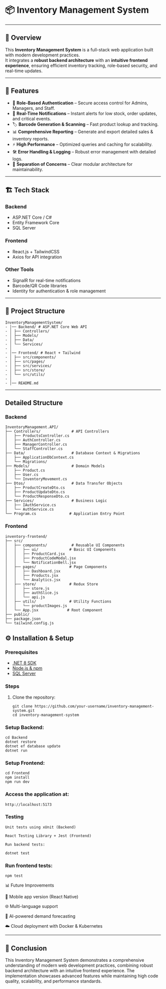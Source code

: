 # 📦 Inventory Management System

---
## 📖 Overview
This **Inventory Management System** is a full-stack web application built with modern development practices.  
It integrates a **robust backend architecture** with an **intuitive frontend experience**, ensuring efficient inventory tracking, role-based security, and real-time updates.

---

## 🚀 Features
- 🔐 **Role-Based Authentication** – Secure access control for Admins, Managers, and Staff.
- 🔔 **Real-Time Notifications** – Instant alerts for low stock, order updates, and critical events.
- 🏷️ **Barcode Generation & Scanning** – Fast product lookup and tracking.
- 📊 **Comprehensive Reporting** – Generate and export detailed sales & inventory reports.
- ⚡ **High Performance** – Optimized queries and caching for scalability.
- 🛠️ **Error Handling & Logging** – Robust error management with detailed logs.
- 📂 **Separation of Concerns** – Clear modular architecture for maintainability.

---

## 🏗️ Tech Stack
### Backend
- ASP.NET Core / C#  
- Entity Framework Core  
- SQL Server  

### Frontend
- React.js + TailwindCSS  
- Axios for API integration  

### Other Tools
- SignalR for real-time notifications  
- Barcode/QR Code libraries  
- Identity for authentication & role management  

---

## 📂 Project Structure
```
InventoryManagementSystem/
- │── Backend/ # ASP.NET Core Web API
- │ ├── Controllers/
- │ ├── Models/
- │ ├── Data/
- │ └── Services/
- │
- │── Frontend/ # React + Tailwind
- │ ├── src/components/
- │ ├── src/pages/
- │ ├── src/services/
- │ ├── src/store/
- │ └── src/utils/
- │
- │── README.md
```
---
## Detailed Structure
### Backend
```
InventoryManagement.API/
├── Controllers/              # API Controllers
│   ├── ProductsController.cs
│   ├── AuthController.cs
│   ├── ManagerController.cs
│   └── StaffController.cs
├── Data/                     # Database Context & Migrations
│   ├── ApplicationDbContext.cs
│   └── Migrations/
├── Models/                   # Domain Models
│   ├── Product.cs
│   ├── User.cs
│   └── InventoryMovement.cs
├── Dtos/                     # Data Transfer Objects
│   ├── ProductCreateDto.cs
│   ├── ProductUpdateDto.cs
│   └── ProductResponseDto.cs
├── Services/                 # Business Logic
│   ├── IAuthService.cs
│   └── AuthService.cs
└── Program.cs               # Application Entry Point

```
### Frontend
```
inventory-frontend/
├── src/
│   ├── components/           # Reusable UI Components
│   │   ├── ui/              # Basic UI Components
│   │   ├── ProductCard.jsx
│   │   ├── ProductCodeModal.jsx
│   │   └── NotificationBell.jsx
│   ├── pages/               # Page Components
│   │   ├── Dashboard.jsx
│   │   ├── Products.jsx
│   │   └── Analytics.jsx
│   ├── store/               # Redux Store
│   │   ├── store.js
│   │   ├── authSlice.js
│   │   └── api.js
│   ├── utils/               # Utility Functions
│   │   └── productImages.js
│   └── App.jsx             # Root Component
├── public/
├── package.json
└── tailwind.config.js

```


## ⚙️ Installation & Setup
### Prerequisites
- [.NET 8 SDK](https://dotnet.microsoft.com/download)
- [Node.js & npm](https://nodejs.org/)
- [SQL Server](https://www.microsoft.com/en-us/sql-server/)

### Steps
1. Clone the repository:
   ```
   git clone https://github.com/your-username/inventory-management-system.git
   cd inventory-management-system 

### Setup Backend:
```
cd Backend
dotnet restore
dotnet ef database update
dotnet run
```

### Setup Frontend:
```
cd Frontend
npm install
npm run dev 
```


### Access the application at:
```
http://localhost:5173
```
### Testing
```
Unit tests using xUnit (Backend)

React Testing Library + Jest (Frontend)

Run backend tests:

dotnet test 
```


### Run frontend tests:
```
npm test
```

📊 Future Improvements

📱 Mobile app version (React Native)

🌐 Multi-language support

🤖 AI-powered demand forecasting

☁️ Cloud deployment with Docker & Kubernetes

---
 📜 Conclusion
-
This Inventory Management System demonstrates a comprehensive understanding of modern web development practices, combining robust backend architecture with an intuitive frontend experience.
The implementation showcases advanced features while maintaining high code quality, scalability, and performance standards.

